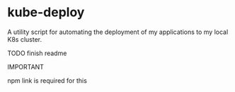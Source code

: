 # kube-deploy

A utility script for automating the deployment of my applications to my local K8s cluster.

TODO finish readme

IMPORTANT

npm link is required for this
